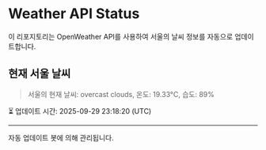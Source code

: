 
# Weather API Status

이 리포지토리는 OpenWeather API를 사용하여 서울의 날씨 정보를 자동으로 업데이트합니다.

## 현재 서울 날씨
> 서울의 현재 날씨: overcast clouds, 온도: 19.33°C, 습도: 89%

⏳ 업데이트 시간: 2025-09-29 23:18:20 (UTC)

---
자동 업데이트 봇에 의해 관리됩니다.
